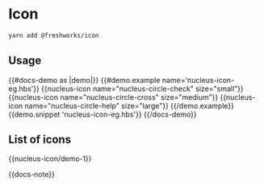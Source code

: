 # Icon

```sh
yarn add @freshworks/icon
```

## Usage

{{#docs-demo as |demo|}}
  {{#demo.example name='nucleus-icon-eg.hbs'}}
    {{nucleus-icon name="nucleus-circle-check" size="small"}}
    {{nucleus-icon name="nucleus-circle-cross" size="medium"}}
    {{nucleus-icon name="nucleus-circle-help" size="large"}}
  {{/demo.example}}
  {{demo.snippet 'nucleus-icon-eg.hbs'}}
{{/docs-demo}}

## List of icons

{{nucleus-icon/demo-1}}

{{docs-note}}
